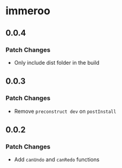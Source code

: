 # immeroo

## 0.0.4

### Patch Changes

- Only include dist folder in the build

## 0.0.3

### Patch Changes

- Remove `preconstruct dev` on `postInstall`

## 0.0.2

### Patch Changes

- Add `canUndo` and `canRedo` functions
